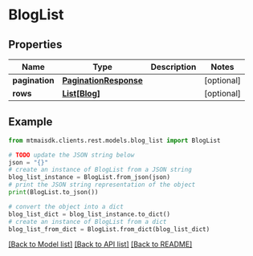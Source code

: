 # BlogList


## Properties

Name | Type | Description | Notes
------------ | ------------- | ------------- | -------------
**pagination** | [**PaginationResponse**](PaginationResponse.md) |  | [optional] 
**rows** | [**List[Blog]**](Blog.md) |  | [optional] 

## Example

```python
from mtmaisdk.clients.rest.models.blog_list import BlogList

# TODO update the JSON string below
json = "{}"
# create an instance of BlogList from a JSON string
blog_list_instance = BlogList.from_json(json)
# print the JSON string representation of the object
print(BlogList.to_json())

# convert the object into a dict
blog_list_dict = blog_list_instance.to_dict()
# create an instance of BlogList from a dict
blog_list_from_dict = BlogList.from_dict(blog_list_dict)
```
[[Back to Model list]](../README.md#documentation-for-models) [[Back to API list]](../README.md#documentation-for-api-endpoints) [[Back to README]](../README.md)


